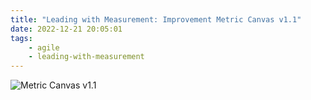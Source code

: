 ```yaml
---
title: "Leading with Measurement: Improvement Metric Canvas v1.1"
date: 2022-12-21 20:05:01
tags:
	- agile
	- leading-with-measurement
---
```


![Metric Canvas v1.1 ](/images/MetricCanvas_v1.1.png)
